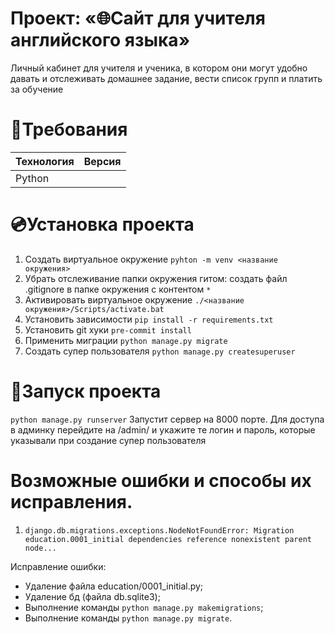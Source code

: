 # Проект: «🌐Сайт для учителя английского языка»

Личный кабинет для учителя и ученика, в котором они могут удобно давать и отслеживать домашнее задание, вести список групп и платить за обучение

# 📄Требования

| Технология  | Версия  |
| ----------- | ------- |
| Python      |         |

# 💿Установка проекта

1. Создать виртуальное окружение `pyhton -m venv <название окружения>`
2. Убрать отслеживание папки окружения гитом: создать файл .gitignore в папке окружения с контентом `*`
3. Активировать виртуальное окружение `./<название окружения>/Scripts/activate.bat`
4. Установить зависимости `pip install -r requirements.txt`
5. Установить git хуки `pre-commit install`
6. Применить миграции `python manage.py migrate`
7. Создать супер пользователя `python manage.py createsuperuser`


# 🚀Запуск проекта

`python manage.py runserver` Запустит сервер на 8000 порте. Для доступа в админку перейдите на /admin/ и укажите те логин и пароль, которые указывали при создание супер пользователя

# Возможные ошибки и способы их исправления.
1. `django.db.migrations.exceptions.NodeNotFoundError: Migration education.0001_initial dependencies reference nonexistent parent node...`

Исправление ошибки:
- Удаление файла education/0001_initial.py;
- Удаление бд (файла db.sqlite3);
- Выполнение команды `python manage.py makemigrations`;
- Выполнение команды `python manage.py migrate`.



